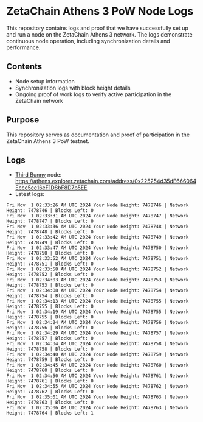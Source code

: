 # ZetaChain Athens 3 PoW Node Logs
This repository contains logs and proof that we have successfully set up and run a node on the ZetaChain Athens 3 network. The logs demonstrate continuous node operation, including synchronization details and performance.

## Contents
- Node setup information
- Synchronization logs with block height details
- Ongoing proof of work logs to verify active participation in the ZetaChain network

## Purpose
This repository serves as documentation and proof of participation in the ZetaChain Athens 3 PoW testnet.

## Logs

- [Third Bunny](https://thirdbunny.xyz/) node: https://athens.explorer.zetachain.com/address/0x225254d35dE666064Eccc5ce16eF1D8bF8D7b5EE
- Latest logs:
```
Fri Nov  1 02:33:26 AM UTC 2024 Your Node Height: 7478746 | Network Height: 7478746 | Blocks Left: 0
Fri Nov  1 02:33:31 AM UTC 2024 Your Node Height: 7478747 | Network Height: 7478747 | Blocks Left: 0
Fri Nov  1 02:33:36 AM UTC 2024 Your Node Height: 7478748 | Network Height: 7478748 | Blocks Left: 0
Fri Nov  1 02:33:42 AM UTC 2024 Your Node Height: 7478749 | Network Height: 7478749 | Blocks Left: 0
Fri Nov  1 02:33:47 AM UTC 2024 Your Node Height: 7478750 | Network Height: 7478750 | Blocks Left: 0
Fri Nov  1 02:33:52 AM UTC 2024 Your Node Height: 7478751 | Network Height: 7478751 | Blocks Left: 0
Fri Nov  1 02:33:58 AM UTC 2024 Your Node Height: 7478752 | Network Height: 7478752 | Blocks Left: 0
Fri Nov  1 02:34:03 AM UTC 2024 Your Node Height: 7478753 | Network Height: 7478753 | Blocks Left: 0
Fri Nov  1 02:34:08 AM UTC 2024 Your Node Height: 7478754 | Network Height: 7478754 | Blocks Left: 0
Fri Nov  1 02:34:13 AM UTC 2024 Your Node Height: 7478755 | Network Height: 7478755 | Blocks Left: 0
Fri Nov  1 02:34:19 AM UTC 2024 Your Node Height: 7478755 | Network Height: 7478755 | Blocks Left: 0
Fri Nov  1 02:34:24 AM UTC 2024 Your Node Height: 7478756 | Network Height: 7478756 | Blocks Left: 0
Fri Nov  1 02:34:29 AM UTC 2024 Your Node Height: 7478757 | Network Height: 7478757 | Blocks Left: 0
Fri Nov  1 02:34:34 AM UTC 2024 Your Node Height: 7478758 | Network Height: 7478758 | Blocks Left: 0
Fri Nov  1 02:34:40 AM UTC 2024 Your Node Height: 7478759 | Network Height: 7478759 | Blocks Left: 0
Fri Nov  1 02:34:45 AM UTC 2024 Your Node Height: 7478760 | Network Height: 7478760 | Blocks Left: 0
Fri Nov  1 02:34:50 AM UTC 2024 Your Node Height: 7478761 | Network Height: 7478761 | Blocks Left: 0
Fri Nov  1 02:34:55 AM UTC 2024 Your Node Height: 7478762 | Network Height: 7478762 | Blocks Left: 0
Fri Nov  1 02:35:01 AM UTC 2024 Your Node Height: 7478763 | Network Height: 7478763 | Blocks Left: 0
Fri Nov  1 02:35:06 AM UTC 2024 Your Node Height: 7478763 | Network Height: 7478764 | Blocks Left: 1
```

